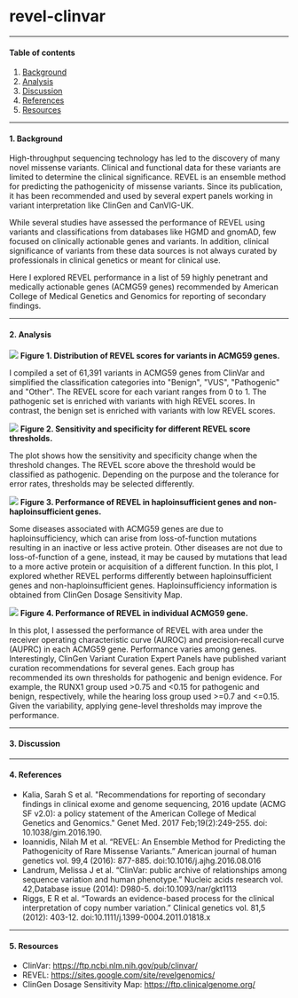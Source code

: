 # revel-clinvar

----
#### Table of contents

1. [Background](#Background)
2. [Analysis](#Analysis)
3. [Discussion](#Discussion)
4. [References](#References)
5. [Resources](#Resources)


----
#### 1. Background

High-throughput sequencing technology has led to the discovery of many novel missense variants. Clinical and functional data for these variants are limited to determine the clinical significance. REVEL is an ensemble method for predicting the pathogenicity of missense
variants. Since its publication, it has been recommended and used by several expert panels working in variant interpretation like ClinGen and CanVIG-UK.

While several studies have assessed the performance of REVEL using variants and classifications from databases like HGMD and gnomAD, few focused on clinically actionable genes and variants. In addition, clinical significance of variants from these data sources is not always curated by professionals in clinical genetics or meant for clinical use.

Here I explored REVEL performance in a list of 59 highly penetrant and medically actionable genes (ACMG59 genes) recommended by American College of Medical Genetics and Genomics for reporting of secondary findings.


----
#### 2. Analysis

![](revel_score_distribution.png)
**Figure 1. Distribution of REVEL scores for variants in ACMG59 genes.**

I compiled a set of 61,391 variants in ACMG59 genes from ClinVar and simplified the classification categories into "Benign", "VUS", "Pathogenic" and "Other". The REVEL score for each variant ranges from 0 to 1. The pathogenic set is enriched with variants with high REVEL scores. In contrast, the benign set is enriched with variants with low REVEL scores.

![](threshold_sensitivity_specificity.png)
**Figure 2. Sensitivity and specificity for different REVEL score thresholds.**

The plot shows how the sensitivity and specificity change when the threshold changes. The REVEL score above the threshold would be classified as pathogenic. Depending on the purpose and the tolerance for error rates, thresholds may be selected differently.

![](revel_haploinsufficiency.png)
**Figure 3. Performance of REVEL in haploinsufficient genes and non-haploinsufficient genes.**

Some diseases associated with ACMG59 genes are due to haploinsufficiency, which can arise from loss-of-function mutations resulting in an inactive or less active protein. Other diseases are not due to loss-of-function of a gene, instead, it may be caused by mutations that lead to a more active protein or acquisition of a different function. In this plot, I explored whether REVEL performs differently between haploinsufficient genes and non-haploinsufficient genes. Haploinsufficiency information is obtained from  ClinGen Dosage Sensitivity Map.

![](auroc_auprc_by_gene.png)
**Figure 4. Performance of REVEL in individual ACMG59 gene.**

In this plot, I assessed the performance of REVEL with area under the receiver operating characteristic curve (AUROC) and precision‐recall curve (AUPRC) in each ACMG59 gene. Performance varies among genes. Interestingly, ClinGen Variant Curation Expert Panels have published variant curation recommendations for several genes. Each group has recommended its own thresholds for pathogenic and benign evidence. For example, the RUNX1 group used >0.75 and <0.15 for pathogenic and benign, respectively, while the hearing loss group used >=0.7 and <=0.15. Given the variability, applying gene-level thresholds may improve the performance.

----
#### 3. Discussion


----
#### 4. References
- Kalia, Sarah S  et al. "Recommendations for reporting of secondary findings in clinical exome and genome sequencing, 2016 update (ACMG SF v2.0): a policy statement of the American College of Medical Genetics and Genomics." Genet Med. 2017 Feb;19(2):249-255. doi: 10.1038/gim.2016.190.
- Ioannidis, Nilah M et al. “REVEL: An Ensemble Method for Predicting the Pathogenicity of Rare Missense Variants.” American journal of human genetics vol. 99,4 (2016): 877-885. doi:10.1016/j.ajhg.2016.08.016
- Landrum, Melissa J et al. “ClinVar: public archive of relationships among sequence variation and human phenotype.” Nucleic acids research vol. 42,Database issue (2014): D980-5. doi:10.1093/nar/gkt1113
- Riggs, E R et al. “Towards an evidence-based process for the clinical interpretation of copy number variation.” Clinical genetics vol. 81,5 (2012): 403-12. doi:10.1111/j.1399-0004.2011.01818.x


----
#### 5. Resources
- ClinVar: https://ftp.ncbi.nlm.nih.gov/pub/clinvar/
- REVEL: https://sites.google.com/site/revelgenomics/
- ClinGen Dosage Sensitivity Map: https://ftp.clinicalgenome.org/
